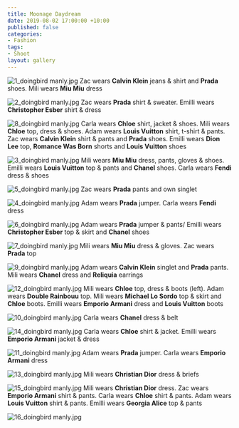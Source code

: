 ```yaml
---
title: Moonage Daydream
date: 2019-08-02 17:00:00 +10:00
published: false
categories:
- Fashion
tags:
- Shoot
layout: gallery
---
```


![1_doingbird manly.jpg](/uploads/1_doingbird%20manly.jpg)
Zac wears **Calvin Klein** jeans & shirt and **Prada** shoes. Mili wears **Miu Miu** dress

![2_doingbird manly.jpg](/uploads/2_doingbird%20manly.jpg)
Zac wears **Prada** shirt & sweater. Emilli wears **Christopher Esber** shirt & dress

![8_doingbird manly.jpg](/uploads/8_doingbird%20manly.jpg)
Carla wears **Chloe** shirt, jacket & shoes. Mili wears **Chloe** top, dress & shoes. Adam wears **Louis Vuitton** shirt, t-shirt & pants. Zac wears **Calvin Klein** shirt & pants and **Prada** shoes. Emilli wears **Dion Lee** top, **Romance Was Born** shorts and **Louis Vuitton** shoes

![3_doingbird manly.jpg](/uploads/3_doingbird%20manly.jpg)
Mili wears **Miu Miu** dress, pants, gloves & shoes. Emilli wears **Louis Vuitton** top & pants and **Chanel** shoes. Carla wears **Fendi** dress & shoes

![5_doingbird manly.jpg](/uploads/5_doingbird%20manly.jpg)
Zac wears **Prada** pants and own singlet

![4_doingbird manly.jpg](/uploads/4_doingbird%20manly.jpg)
Adam wears **Prada** jumper. Carla wears **Fendi** dress

![6_doingbird manly.jpg](/uploads/6_doingbird%20manly.jpg)
Adam wears **Prada** jumper & pants/ Emilli wears **Christopher Esber** top & skirt and **Chanel** shoes

![7_doingbird manly.jpg](/uploads/7_doingbird%20manly.jpg)
Mili wears **Miu Miu** dress & gloves. Zac wears **Prada** top

![9_doingbird manly.jpg](/uploads/9_doingbird%20manly.jpg)
Adam wears **Calvin Klein** singlet and **Prada** pants. Mili wears **Chanel** dress and **Reliquia** earrings

![12_doingbird  manly.jpg](/uploads/12_doingbird%20%20manly.jpg)
Mili wears **Chloe** top, dress & boots (left). Adam wears **Double Rainbouu** top. Mili wears **Michael Lo Sordo** top & skirt and **Chloe** boots. Emilli wears **Emporio Armani** dress and **Louis Vuitton** boots

![10_doingbird manly.jpg](/uploads/10_doingbird%20manly.jpg)
Carla wears **Chanel** dress & belt

![14_doingbird manly.jpg](/uploads/14_doingbird%20manly.jpg)
Carla wears **Chloe** shirt & jacket. Emilli wears **Emporio Armani** jacket & dress

![11_doingbird manly.jpg](/uploads/11_doingbird%20manly.jpg)
Adam wears **Prada** jumper. Carla wears **Emporio Armani** dress

![13_doingbird manly.jpg](/uploads/13_doingbird%20manly.jpg)
Mili wears **Christian Dior** dress & briefs

![15_doingbird manly.jpg](/uploads/15_doingbird%20manly.jpg)
Mili wears **Christian Dior** dress. Zac wears **Emporio Armani** shirt & pants. Carla wears **Chloe** shirt & pants. Adam wears **Louis Vuitton** shirt & pants. Emilli wears **Georgia Alice** top & pants

![16_doingbird manly.jpg](/uploads/16_doingbird%20manly.jpg)

